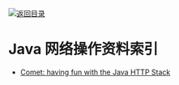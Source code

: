 [![返回目录](https://user-images.githubusercontent.com/5803001/38079637-ff0abcf0-3371-11e8-9b76-ad651620afc7.jpg)](https://github.com/wxyyxc1992/Awesome-Links) 
 
 
 
# Java 网络操作资料索引

- [Comet: having fun with the Java HTTP Stack](http://6me.us/AB7)